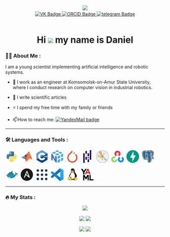 <div id="header" align="center">
  <img src="https://i.giphy.com/media/v1.Y2lkPTc5MGI3NjExNmF3eGtkNWtvMzhnejJpdmFkOXBsZXlra3ZtNTRwc3Npdmdpb2JudiZlcD12MV9pbnRlcm5hbF9naWZfYnlfaWQmY3Q9cw/9yRMxLuRqyQ0x3jJXD/giphy.gif" width="100"/>

  <div id="badges">
    <a href="https://vk.com/grabchik00">
        <img src="https://img.shields.io/badge/Вконтакте-blue?style=for-the-badge&logo=vk&logoColor=white" alt="VK Badge"/>
    </a>
    <a href="https://orcid.org/0000-0002-5327-1934">
        <img src="https://img.shields.io/badge/ORCID-green?style=for-the-badge&logo=orcid&logoColor=white" alt="ORCID Badge"/>
    </a>
    <a href="https://t.me/grabchik00">
        <img src="https://img.shields.io/badge/Telegram-blue?style=for-the-badge&logo=telegram&logoColor=white" alt="telegram Badge"/>
    </a>
  </div>

  <img src="https://komarev.com/ghpvc/?username=Daniel-Robotic&style=flat-square&color=blue" alt=""/>

  <h1>
    Hi <img src="https://media.giphy.com/media/hvRJCLFzcasrR4ia7z/giphy.gif" width="30px"/> my name is Daniel
  </h1>
  
</div>

### :man_technologist: About Me :

I am a young scientist implementing artificial intelligence and robotic systems.

- :telescope: I work as an engineer at Komsomolsk-on-Amur State University, where I conduct research on computer vision in industrial robotics.

- :seedling: I write scientific articles

- :zap: I spend my free time with my family or friends

- :mailbox:How to reach me: [![YandexMail badge](https://img.shields.io/badge/-grabardm-yellow?style=flat&logo=gmail&logoColor=white)](mailto:grabardm@ml-dev.ru)

---

### :hammer_and_wrench: Languages and Tools :

<div>
  <img src="https://github.com/devicons/devicon/blob/master/icons/python/python-original.svg" title="Python" alt="python" width="40" height="40"/>&nbsp;
  <img src="https://github.com/devicons/devicon/blob/master/icons/matlab/matlab-original.svg" title="matlab" alt="matlab" width="40" height="40"/>&nbsp;
  <img src="https://github.com/devicons/devicon/blob/master/icons/cplusplus/cplusplus-original.svg" title="cplusplus" alt="cplusplus" width="40" height="40"/>&nbsp;
  <img src="https://github.com/devicons/devicon/blob/master/icons/numpy/numpy-original.svg" title="NumPy" alt="numpy" width="40" height="40"/>&nbsp;
  <img src="https://github.com/devicons/devicon/blob/master/icons/pytorch/pytorch-original.svg" title="PyTorch" alt="pytorch" width="40" height="40"/>&nbsp;
  <img src="https://github.com/devicons/devicon/blob/master/icons/pandas/pandas-original.svg" title="pandas" alt="pandas" width="40" height="40"/>&nbsp;
  <img src="https://github.com/devicons/devicon/blob/master/icons/matplotlib/matplotlib-original.svg" title="matplotlib" alt="matplotlib" width="40" height="40"/>&nbsp;
  <img src="https://github.com/devicons/devicon/blob/master/icons/opencv/opencv-original.svg" title="opencv" alt="opencv" width="40" height="40"/>&nbsp;
  <img src="https://github.com/devicons/devicon/blob/master/icons/fastapi/fastapi-original.svg" title="fastapi" alt="fastapi" width="40" height="40"/>&nbsp;
  <img src="https://github.com/devicons/devicon/blob/master/icons/postgresql/postgresql-original.svg" title="postgres" alt="postgres" width="40" height="40"/>&nbsp;
  
  <img src="https://github.com/devicons/devicon/blob/master/icons/docker/docker-original.svg" title="Docker" alt="docker" width="40" height="40"/>&nbsp;
  <img src="https://github.com/devicons/devicon/blob/master/icons/ansible/ansible-original.svg" title="Ansible" alt="ansible" width="40" height="40"/>&nbsp;
  <img src="https://github.com/devicons/devicon/blob/master/icons/ros/ros-original.svg" title="ROS" alt="ros" width="40" height="40"/>&nbsp;
  <img src="https://github.com/devicons/devicon/blob/master/icons/vscode/vscode-original.svg" title="vscode" alt="vscode" width="40" height="40"/>&nbsp;
  <img src="https://github.com/devicons/devicon/blob/master/icons/linux/linux-original.svg" title="linux" alt="linux" width="40" height="40"/>&nbsp;
  <img src="https://github.com/devicons/devicon/blob/master/icons/yaml/yaml-original.svg" title="yaml" alt="yaml" width="40" height="40"/>&nbsp;
</div>

---

### :fire: My Stats :

<div align="center">
  
  ![](http://github-profile-summary-cards.vercel.app/api/cards/profile-details?username=Daniel-Robotic&theme=github_dark)
  
  ![](http://github-profile-summary-cards.vercel.app/api/cards/repos-per-language?username=Daniel-Robotic&theme=github_dark)
  ![](http://github-profile-summary-cards.vercel.app/api/cards/most-commit-language?username=Daniel-Robotic&theme=github_dark)
  
  ![](http://github-profile-summary-cards.vercel.app/api/cards/stats?username=Daniel-Robotic&theme=github_dark)
  ![](http://github-profile-summary-cards.vercel.app/api/cards/productive-time?username=Daniel-Robotic&theme=github_dark&utcOffset=8)
</div>
